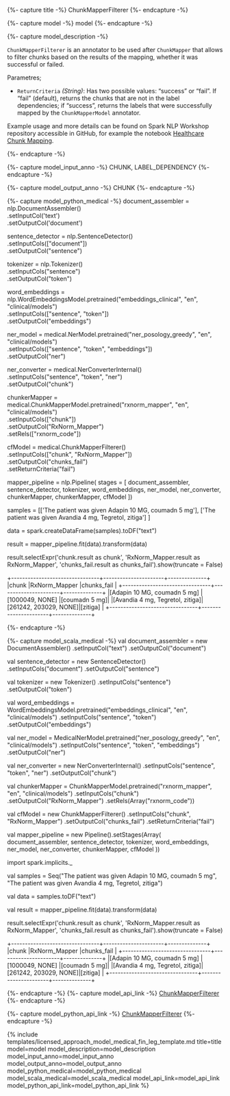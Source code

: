 {%- capture title -%}
ChunkMapperFilterer
{%- endcapture -%}

{%- capture model -%}
model
{%- endcapture -%}

{%- capture model_description -%}

`ChunkMapperFilterer` is an annotator to be used after `ChunkMapper` that allows to filter chunks based on the results of the mapping, whether it was successful or failed.

Parametres;

- `ReturnCriteria` *(String)*: Has two possible values: “success” or “fail”. If “fail” (default), returns the chunks that are not in the label dependencies; if “success”, returns the labels that were successfully mapped by the `ChunkMapperModel` annotator.

Example usage and more details can be found on Spark NLP Workshop repository accessible in GitHub, for example the notebook [Healthcare Chunk Mapping](https://github.com/JohnSnowLabs/spark-nlp-workshop/blob/master/tutorials/Certification_Trainings/Healthcare/26.Chunk_Mapping.ipynb).

{%- endcapture -%}

{%- capture model_input_anno -%}
CHUNK, LABEL_DEPENDENCY
{%- endcapture -%}

{%- capture model_output_anno -%}
CHUNK
{%- endcapture -%}

{%- capture model_python_medical -%}
document_assembler = nlp.DocumentAssembler()\
      .setInputCol('text')\
      .setOutputCol('document')

sentence_detector = nlp.SentenceDetector()\
      .setInputCols(["document"])\
      .setOutputCol("sentence")

tokenizer = nlp.Tokenizer()\
      .setInputCols("sentence")\
      .setOutputCol("token")

word_embeddings = nlp.WordEmbeddingsModel.pretrained("embeddings_clinical", "en", "clinical/models")\
      .setInputCols(["sentence", "token"])\
      .setOutputCol("embeddings")

ner_model = medical.NerModel.pretrained("ner_posology_greedy", "en", "clinical/models")\
      .setInputCols(["sentence", "token", "embeddings"])\
      .setOutputCol("ner")

ner_converter = medical.NerConverterInternal()\
      .setInputCols("sentence", "token", "ner")\
      .setOutputCol("chunk")

chunkerMapper = medical.ChunkMapperModel.pretrained("rxnorm_mapper", "en", "clinical/models")\
      .setInputCols(["chunk"])\
      .setOutputCol("RxNorm_Mapper")\
      .setRels(["rxnorm_code"])

cfModel = medical.ChunkMapperFilterer() \
      .setInputCols(["chunk", "RxNorm_Mapper"]) \
      .setOutputCol("chunks_fail") \
      .setReturnCriteria("fail")

mapper_pipeline = nlp.Pipeline(
      stages = [
          document_assembler,
          sentence_detector,
          tokenizer,
          word_embeddings,
          ner_model,
          ner_converter,
          chunkerMapper,
          chunkerMapper,
          cfModel
      ])

samples = [['The patient was given Adapin 10 MG, coumadn 5 mg'],
           ['The patient was given Avandia 4 mg, Tegretol, zitiga'] ]
           
data = spark.createDataFrame(samples).toDF("text")

result = mapper_pipeline.fit(data).transform(data)

result.selectExpr('chunk.result as chunk', 
                  'RxNorm_Mapper.result as RxNorm_Mapper', 
                  'chunks_fail.result as chunks_fail').show(truncate = False)

+--------------------------------+----------------------+--------------+
|chunk                           |RxNorm_Mapper         |chunks_fail   |
+--------------------------------+----------------------+--------------+
|[Adapin 10 MG, coumadn 5 mg]    |[1000049, NONE]       |[coumadn 5 mg]|
|[Avandia 4 mg, Tegretol, zitiga]|[261242, 203029, NONE]|[zitiga]      |
+--------------------------------+----------------------+--------------+

{%- endcapture -%}

{%- capture model_scala_medical -%}
val document_assembler = new DocumentAssembler()
    .setInputCol("text")
    .setOutputCol("document")
 
val sentence_detector = new SentenceDetector()
    .setInputCols("document")
    .setOutputCol("sentence")

val tokenizer = new Tokenizer()
    .setInputCols("sentence")
    .setOutputCol("token")

val word_embeddings = WordEmbeddingsModel.pretrained("embeddings_clinical", "en", "clinical/models")
    .setInputCols("sentence", "token")
    .setOutputCol("embeddings")

val ner_model = MedicalNerModel.pretrained("ner_posology_greedy", "en", "clinical/models")
    .setInputCols("sentence", "token", "embeddings")
    .setOutputCol("ner")

val ner_converter = new NerConverterInternal()
    .setInputCols("sentence", "token", "ner")
    .setOutputCol("chunk")

val chunkerMapper = ChunkMapperModel.pretrained("rxnorm_mapper", "en", "clinical/models")
    .setInputCols("chunk")
    .setOutputCol("RxNorm_Mapper")
    .setRels(Array("rxnorm_code"))

val cfModel = new ChunkMapperFilterer()
    .setInputCols("chunk", "RxNorm_Mapper")
    .setOutputCol("chunks_fail")
    .setReturnCriteria("fail")

val mapper_pipeline = new Pipeline().setStages(Array(
    document_assembler,
    sentence_detector,
    tokenizer,
    word_embeddings,
    ner_model,
    ner_converter,
    chunkerMapper,
    cfModel
    ))

import spark.implicits._

val samples = Seq("The patient was given Adapin 10 MG, coumadn 5 mg",
"The patient was given Avandia 4 mg, Tegretol, zitiga")

val data = samples.toDF("text")

val result = mapper_pipeline.fit(data).transform(data)

result.selectExpr('chunk.result as chunk', 
                  'RxNorm_Mapper.result as RxNorm_Mapper', 
                  'chunks_fail.result as chunks_fail').show(truncate = False)

+--------------------------------+----------------------+--------------+
|chunk                           |RxNorm_Mapper         |chunks_fail   |
+--------------------------------+----------------------+--------------+
|[Adapin 10 MG, coumadn 5 mg]    |[1000049, NONE]       |[coumadn 5 mg]|
|[Avandia 4 mg, Tegretol, zitiga]|[261242, 203029, NONE]|[zitiga]      |
+--------------------------------+----------------------+--------------+

{%- endcapture -%}
{%- capture model_api_link -%}
[ChunkMapperFilterer](https://nlp.johnsnowlabs.com/licensed/api/com/johnsnowlabs/nlp/annotators/chunker/ChunkMapperFilterer.html)
{%- endcapture -%}

{%- capture model_python_api_link -%}
[ChunkMapperFilterer](https://nlp.johnsnowlabs.com/licensed/api/python/reference/autosummary/sparknlp_jsl/annotator/chunker/chunkmapper_filterer/index.html#sparknlp_jsl.annotator.chunker.chunkmapper_filterer.ChunkMapperFilterer)
{%- endcapture -%}



{% include templates/licensed_approach_model_medical_fin_leg_template.md
title=title
model=model
model_description=model_description
model_input_anno=model_input_anno
model_output_anno=model_output_anno
model_python_medical=model_python_medical
model_scala_medical=model_scala_medical
model_api_link=model_api_link
model_python_api_link=model_python_api_link
%}
